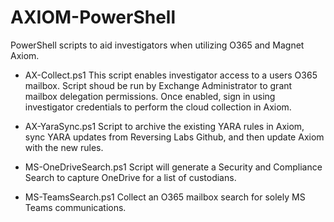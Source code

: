 # AXIOM-PowerShell

PowerShell scripts to aid investigators when utilizing O365 and Magnet Axiom.

-   AX-Collect.ps1  This script enables investigator access to a users O365 mailbox.
    Script shoud be run by Exchange Administrator to grant mailbox delegation permissions.
    Once enabled, sign in using investigator credentials to perform the cloud collection in Axiom. 

-   AX-YaraSync.ps1     Script to archive the existing YARA rules in Axiom, sync YARA updates from Reversing Labs Github, and then update Axiom with the new rules.

-   MS-OneDriveSearch.ps1   Script will generate a Security and Compliance Search to capture OneDrive for a list of custodians.

-   MS-TeamsSearch.ps1   Collect an O365 mailbox search for solely MS Teams communications.